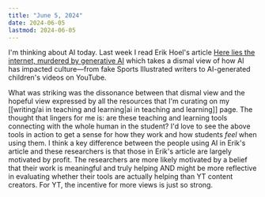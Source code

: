```yaml
---
title: "June 5, 2024"
date: 2024-06-05
lastmod: 2024-06-05
---
```


I'm thinking about AI today. Last week I read Erik Hoel's article [Here lies the internet, murdered by generative AI](https://www.theintrinsicperspective.com/p/here-lies-the-internet-murdered-by) which takes a dismal view of how AI has impacted culture—from fake Sports Illustrated writers to AI-generated children's videos on YouTube.

What was striking was the dissonance between that dismal view and the hopeful view expressed by all the resources that I'm curating on my [[writing/ai in teaching and learning|ai in teaching and learning]] page. The thought that lingers for me is: are these teaching and learning tools connecting with the whole human in the student? I'd love to see the above tools in action to get a sense for how they work and how students *feel* when using them. I think a key difference between the people using AI in Erik's article and these researchers is that those in Erik's article are largely motivated by profit. The researchers are more likely motivated by a belief that their work is meaningful and truly helping AND might be more reflective in evaluating whether their tools are actually helping than YT content creators. For YT, the incentive for more views is just so strong.
